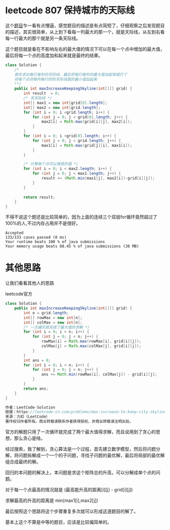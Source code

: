 # leetcode 807 保持城市的天际线




这个[题目](https://leetcode-cn.com/problems/max-increase-to-keep-city-skyline/)乍一看有点懵逼，感觉题目的描述是有点简短了，仔细观察之后发现题目的描述，其实很简单，从上到下看每一列最大的那一个，就是天际线，从左到右看每一行最大的那个就是另一条天际线。

这个题目就是看在不影响左右的最大值的情况下可以在每一个点中增加的最大值，最后将每一个点的高度加和起来就是最终的结果。


```java
class Solution {
    /* 
    首先求出每行每列的天际线，最后将每行每列的最大值加起来就行了
    将每个点将每列每行的的天际线值的最小值加起来
    **/
    public int maxIncreaseKeepingSkyline(int[][] grid) {
        int result  = 0;
        /* 求天际线 */
        int[] max1 = new int[grid[0].length];
        int[] max2 = new int[grid.length];
        for (int i = 0; i <grid.length; i++) {
            for (int j = 0; j < grid[0].length; j++) {
                max2[i] = Math.max(grid[i][j], max2[i]);
            }
        }
        for (int i = 0; i <grid[0].length; i++) {
            for (int j = 0; j < grid.length; j++) {
                max1[i] = Math.max(grid[j][i], max1[i]);
            }
        }

        /* 计算每个点可以增高的值 */
        for (int i = 0; i < max2.length; i++) {
            for (int j = 0; j < max1.length; j++) {
                result += (Math.min(max1[j], max2[i])-grid[i][j]);                
            }
        }
        
        return result;
    }
}
```

不得不说这个题还是比较简单的，因为上面的连续三个双层for循环竟然超过了100%的人,不过内存占用并不是很好。

```
Accepted
133/133 cases passed (0 ms)
Your runtime beats 100 % of java submissions
Your memory usage beats 88.45 % of java submissions (38 MB)

```
# 其他思路

让我们看看其他人的思路

leetcode官方
```java
class Solution {
    public int maxIncreaseKeepingSkyline(int[][] grid) {
        int n = grid.length;
        int[] rowMax = new int[n];
        int[] colMax = new int[n];
        /* 一次遍历就完成了最大值的求解 */
        for (int i = 0; i < n; i++) {
            for (int j = 0; j < n; j++) {
                rowMax[i] = Math.max(rowMax[i], grid[i][j]);
                colMax[j] = Math.max(colMax[j], grid[i][j]);
            }
        }
        int ans = 0;
        for (int i = 0; i < n; i++) {
            for (int j = 0; j < n; j++) {
                ans += Math.min(rowMax[i], colMax[j]) - grid[i][j];
            }
        }
        return ans;
    }
}

作者：LeetCode-Solution
链接：https://leetcode-cn.com/problems/max-increase-to-keep-city-skyline/solution/bao-chi-cheng-shi-tian-ji-xian-by-leetco-n2lu/
来源：力扣（LeetCode）
著作权归作者所有。商业转载请联系作者获得授权，非商业转载请注明出处。
```

官方的解题只用了一次循环就完成了两个最大值得求解，而且说用到了贪心的思想，那么贪心是啥。

经过搜索，我了解到，贪心算法是一个过程，首先建立数学模型，然后将问题分解，将问题拆解成一个一个的子问题，寻找子问题的最优解，最后将局部的最优解组合成最终的解。


回归的本问题的解决上，本问题是求这个矩阵总的升高，可以分解成单个点的问题。

对于每一个点最高的情况就是  (最高能升高的距离[i][j] - grid[i][j])

求解最高的升高的距离是 min(max1[i],max2[j])


最后按照这个思路将这个步骤重复多次就可以形成这道题目的解了。


基本上这个不算是中等的题目，应该是比较偏简单的。